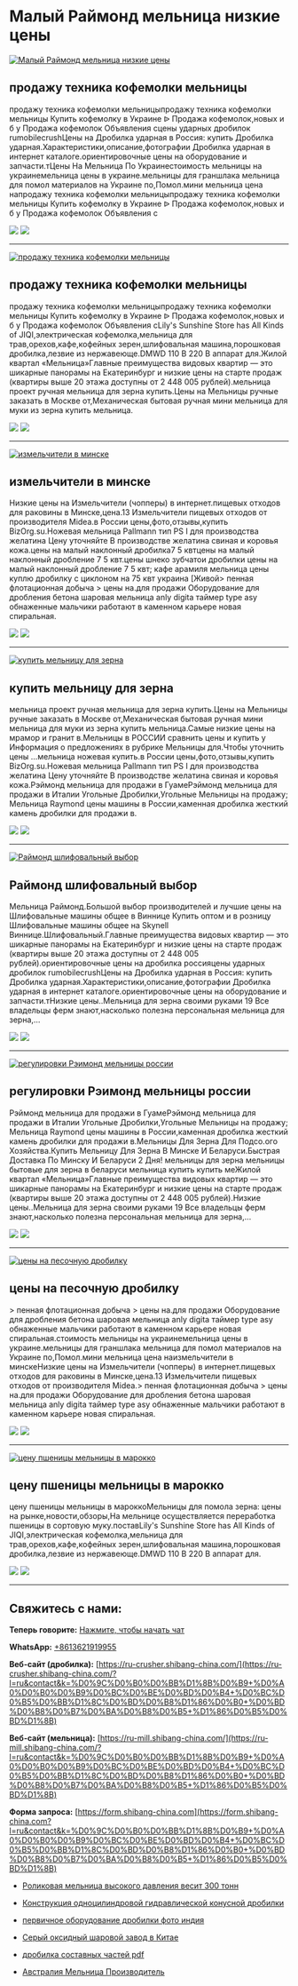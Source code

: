 # Малый Раймонд мельница низкие цены

<a href="https://swt.shibang-china.com/?l=ru&img&k=%D0%9C%D0%B0%D0%BB%D1%8B%D0%B9+%D0%A0%D0%B0%D0%B9%D0%BC%D0%BE%D0%BD%D0%B4+%D0%BC%D0%B5%D0%BB%D1%8C%D0%BD%D0%B8%D1%86%D0%B0+%D0%BD%D0%B8%D0%B7%D0%BA%D0%B8%D0%B5+%D1%86%D0%B5%D0%BD%D1%8B" target="_blank">![Малый Раймонд мельница низкие цены](http://static.shibang-china.com/all-800x300/658.jpg)</a>

## продажу техника кофемолки мельницы
продажу техника кофемолки мельницыпродажу техника кофемолки мельницы Купить кофемолку в Украине ᐉ Продажа кофемолок,новых и б у Продажа кофемолок Объявления сцены ударных дробилок rumobilecrushЦены на Дробилка ударная в Россия: купить Дробилка ударная.Характеристики,описание,фотографии Дробилка ударная в интернет каталоге.ориентировочные цены на оборудование и запчасти.тЦены На Мельница По Украинестоимость мельницы на украинемельница цены в украине.мельницы для граншлака мельница для помол материалов на Украине по,Помол.мини мельница цена напродажу техника кофемолки мельницыпродажу техника кофемолки мельницы Купить кофемолку в Украине ᐉ Продажа кофемолок,новых и б у Продажа кофемолок Объявления с


<a href="https://whatsapp.shibangsoft.com/WhatsApp.php" target="_blank" title="WhatsApp">![](http://static.shibang-china.com/icon/whatsapp.png)</a> <a href="https://swt.shibang-china.com/?l=ru&icon&k=%D0%9C%D0%B0%D0%BB%D1%8B%D0%B9+%D0%A0%D0%B0%D0%B9%D0%BC%D0%BE%D0%BD%D0%B4+%D0%BC%D0%B5%D0%BB%D1%8C%D0%BD%D0%B8%D1%86%D0%B0+%D0%BD%D0%B8%D0%B7%D0%BA%D0%B8%D0%B5+%D1%86%D0%B5%D0%BD%D1%8B" target="_blank">![](http://static.shibang-china.com/icon/chat-ru.png)</a>

---

<a href="https://swt.shibang-china.com/?l=ru&img&k=%D0%9C%D0%B0%D0%BB%D1%8B%D0%B9+%D0%A0%D0%B0%D0%B9%D0%BC%D0%BE%D0%BD%D0%B4+%D0%BC%D0%B5%D0%BB%D1%8C%D0%BD%D0%B8%D1%86%D0%B0+%D0%BD%D0%B8%D0%B7%D0%BA%D0%B8%D0%B5+%D1%86%D0%B5%D0%BD%D1%8B" target="_blank">![продажу техника кофемолки мельницы](http://static.shibang-china.com/all-800x300/1218.jpg)</a>

## продажу техника кофемолки мельницы
продажу техника кофемолки мельницыпродажу техника кофемолки мельницы Купить кофемолку в Украине ᐉ Продажа кофемолок,новых и б у Продажа кофемолок Объявления сLily's Sunshine Store has All Kinds of JIQI,электрическая кофемолка,мельница для трав,орехов,кафе,кофейных зерен,шлифовальная машина,порошковая дробилка,лезвие из нержавеюще.DMWD 110 В 220 В аппарат для.Жилой квартал &#171;Мельница&#187;Главные преимущества видовых квартир — это шикарные панорамы на Екатеринбург и низкие цены на старте продаж (квартиры выше 20 этажа доступны от 2 448 005 рублей).мельница проект ручная мельница для зерна купить.Цены на Мельницы ручные заказать в Москве от,Механическая бытовая ручная мини мельница для муки из зерна купить мельница.


<a href="https://whatsapp.shibangsoft.com/WhatsApp.php" target="_blank" title="WhatsApp">![](http://static.shibang-china.com/icon/whatsapp.png)</a> <a href="https://swt.shibang-china.com/?l=ru&icon&k=%D0%9C%D0%B0%D0%BB%D1%8B%D0%B9+%D0%A0%D0%B0%D0%B9%D0%BC%D0%BE%D0%BD%D0%B4+%D0%BC%D0%B5%D0%BB%D1%8C%D0%BD%D0%B8%D1%86%D0%B0+%D0%BD%D0%B8%D0%B7%D0%BA%D0%B8%D0%B5+%D1%86%D0%B5%D0%BD%D1%8B" target="_blank">![](http://static.shibang-china.com/icon/chat-ru.png)</a>

---

<a href="https://swt.shibang-china.com/?l=ru&img&k=%D0%9C%D0%B0%D0%BB%D1%8B%D0%B9+%D0%A0%D0%B0%D0%B9%D0%BC%D0%BE%D0%BD%D0%B4+%D0%BC%D0%B5%D0%BB%D1%8C%D0%BD%D0%B8%D1%86%D0%B0+%D0%BD%D0%B8%D0%B7%D0%BA%D0%B8%D0%B5+%D1%86%D0%B5%D0%BD%D1%8B" target="_blank">![измельчители в минске](http://static.shibang-china.com/all-800x300/650.jpg)</a>

## измельчители в минске
Низкие цены на Измельчители (чопперы) в интернет.пищевых отходов для раковины в Минске,цена.13 Измельчители пищевых отходов от производителя Midea.в России цены,фото,отзывы,купить BizOrg.su.Ножевая мельница Pallmann тип PS I для производства желатина Цену уточняйте В производстве желатина свиная и коровья кожа.цены на малый наклонный дробилка7 5 квтцены на малый наклонный дробление 7 5 квт.цены шнеко зубчатои дробилки цены на малый наклонный дробление 7 5 квт; кафе арамиля мельница цены куплю дробилку с циклоном на 75 квт украина [Живой&gt; пенная флотационная добыча &gt; цены на.для продажи Оборудование для дробления бетона шаровая мельница anly digita таймер type asy обнаженные мальчики работают в каменном карьере новая спиральная.


<a href="https://whatsapp.shibangsoft.com/WhatsApp.php" target="_blank" title="WhatsApp">![](http://static.shibang-china.com/icon/whatsapp.png)</a> <a href="https://swt.shibang-china.com/?l=ru&icon&k=%D0%9C%D0%B0%D0%BB%D1%8B%D0%B9+%D0%A0%D0%B0%D0%B9%D0%BC%D0%BE%D0%BD%D0%B4+%D0%BC%D0%B5%D0%BB%D1%8C%D0%BD%D0%B8%D1%86%D0%B0+%D0%BD%D0%B8%D0%B7%D0%BA%D0%B8%D0%B5+%D1%86%D0%B5%D0%BD%D1%8B" target="_blank">![](http://static.shibang-china.com/icon/chat-ru.png)</a>

---

<a href="https://swt.shibang-china.com/?l=ru&img&k=%D0%9C%D0%B0%D0%BB%D1%8B%D0%B9+%D0%A0%D0%B0%D0%B9%D0%BC%D0%BE%D0%BD%D0%B4+%D0%BC%D0%B5%D0%BB%D1%8C%D0%BD%D0%B8%D1%86%D0%B0+%D0%BD%D0%B8%D0%B7%D0%BA%D0%B8%D0%B5+%D1%86%D0%B5%D0%BD%D1%8B" target="_blank">![купить мельницу для зерна](http://static.shibang-china.com/all-800x300/478.jpg)</a>

## купить мельницу для зерна
мельница проект ручная мельница для зерна купить.Цены на Мельницы ручные заказать в Москве от,Механическая бытовая ручная мини мельница для муки из зерна купить мельница.Самые низкие цены на мрамор и гранит в.Мельницы в РОССИИ сравнить цены и купить у Информация о предложениях в рубрике Мельницы для.Чтобы уточнить цены …мельница ножевая купить.в России цены,фото,отзывы,купить BizOrg.su.Ножевая мельница Pallmann тип PS I для производства желатина Цену уточняйте В производстве желатина свиная и коровья кожа.Рэймонд мельница для продажи в ГуамеРэймонд мельница для продажи в Италии Угольные Дробилки,Угольные Мельницы на продажу; Мельница Raymond цены машины в России,каменная дробилка жесткий камень дробилки для продажи в.


<a href="https://whatsapp.shibangsoft.com/WhatsApp.php" target="_blank" title="WhatsApp">![](http://static.shibang-china.com/icon/whatsapp.png)</a> <a href="https://swt.shibang-china.com/?l=ru&icon&k=%D0%9C%D0%B0%D0%BB%D1%8B%D0%B9+%D0%A0%D0%B0%D0%B9%D0%BC%D0%BE%D0%BD%D0%B4+%D0%BC%D0%B5%D0%BB%D1%8C%D0%BD%D0%B8%D1%86%D0%B0+%D0%BD%D0%B8%D0%B7%D0%BA%D0%B8%D0%B5+%D1%86%D0%B5%D0%BD%D1%8B" target="_blank">![](http://static.shibang-china.com/icon/chat-ru.png)</a>

---

<a href="https://swt.shibang-china.com/?l=ru&img&k=%D0%9C%D0%B0%D0%BB%D1%8B%D0%B9+%D0%A0%D0%B0%D0%B9%D0%BC%D0%BE%D0%BD%D0%B4+%D0%BC%D0%B5%D0%BB%D1%8C%D0%BD%D0%B8%D1%86%D0%B0+%D0%BD%D0%B8%D0%B7%D0%BA%D0%B8%D0%B5+%D1%86%D0%B5%D0%BD%D1%8B" target="_blank">![Раймонд шлифовальный выбор](http://static.shibang-china.com/all-800x300/907.jpg)</a>

## Раймонд шлифовальный выбор
Мельница Раймонд.Большой выбор производителей и лучшие цены на Шлифовальные машины общее в Виннице Купить оптом и в розницу Шлифовальные машины общее на Skynell Виннице.Шлифовальный.Главные преимущества видовых квартир — это шикарные панорамы на Екатеринбург и низкие цены на старте продаж (квартиры выше 20 этажа доступны от 2 448 005 рублей).ориентировочные цены на дробилка россияцены ударных дробилок rumobilecrushЦены на Дробилка ударная в Россия: купить Дробилка ударная.Характеристики,описание,фотографии Дробилка ударная в интернет каталоге.ориентировочные цены на оборудование и запчасти.тНизкие цены..Мельница для зерна своими руками 19 Все владельцы ферм знают,насколько полезна персональная мельница для зерна,…


<a href="https://whatsapp.shibangsoft.com/WhatsApp.php" target="_blank" title="WhatsApp">![](http://static.shibang-china.com/icon/whatsapp.png)</a> <a href="https://swt.shibang-china.com/?l=ru&icon&k=%D0%9C%D0%B0%D0%BB%D1%8B%D0%B9+%D0%A0%D0%B0%D0%B9%D0%BC%D0%BE%D0%BD%D0%B4+%D0%BC%D0%B5%D0%BB%D1%8C%D0%BD%D0%B8%D1%86%D0%B0+%D0%BD%D0%B8%D0%B7%D0%BA%D0%B8%D0%B5+%D1%86%D0%B5%D0%BD%D1%8B" target="_blank">![](http://static.shibang-china.com/icon/chat-ru.png)</a>

---

<a href="https://swt.shibang-china.com/?l=ru&img&k=%D0%9C%D0%B0%D0%BB%D1%8B%D0%B9+%D0%A0%D0%B0%D0%B9%D0%BC%D0%BE%D0%BD%D0%B4+%D0%BC%D0%B5%D0%BB%D1%8C%D0%BD%D0%B8%D1%86%D0%B0+%D0%BD%D0%B8%D0%B7%D0%BA%D0%B8%D0%B5+%D1%86%D0%B5%D0%BD%D1%8B" target="_blank">![регулировки Рэимонд мельницы россии](http://static.shibang-china.com/all-800x300/1029.jpg)</a>

## регулировки Рэимонд мельницы россии
Рэймонд мельница для продажи в ГуамеРэймонд мельница для продажи в Италии Угольные Дробилки,Угольные Мельницы на продажу; Мельница Raymond цены машины в России,каменная дробилка жесткий камень дробилки для продажи в.Мельницы Для Зерна Для Подсо.ого Хозяйства.Купить Мельницу Для Зерна В Минске И Беларуси.Быстрая Доставка По Минску И Беларуси 2 Дня! мельницы для зерна мельницы бытовые для зерна в беларуси мельница купить купить меЖилой квартал &#171;Мельница&#187;Главные преимущества видовых квартир — это шикарные панорамы на Екатеринбург и низкие цены на старте продаж (квартиры выше 20 этажа доступны от 2 448 005 рублей).Низкие цены..Мельница для зерна своими руками 19 Все владельцы ферм знают,насколько полезна персональная мельница для зерна,…


<a href="https://whatsapp.shibangsoft.com/WhatsApp.php" target="_blank" title="WhatsApp">![](http://static.shibang-china.com/icon/whatsapp.png)</a> <a href="https://swt.shibang-china.com/?l=ru&icon&k=%D0%9C%D0%B0%D0%BB%D1%8B%D0%B9+%D0%A0%D0%B0%D0%B9%D0%BC%D0%BE%D0%BD%D0%B4+%D0%BC%D0%B5%D0%BB%D1%8C%D0%BD%D0%B8%D1%86%D0%B0+%D0%BD%D0%B8%D0%B7%D0%BA%D0%B8%D0%B5+%D1%86%D0%B5%D0%BD%D1%8B" target="_blank">![](http://static.shibang-china.com/icon/chat-ru.png)</a>

---

<a href="https://swt.shibang-china.com/?l=ru&img&k=%D0%9C%D0%B0%D0%BB%D1%8B%D0%B9+%D0%A0%D0%B0%D0%B9%D0%BC%D0%BE%D0%BD%D0%B4+%D0%BC%D0%B5%D0%BB%D1%8C%D0%BD%D0%B8%D1%86%D0%B0+%D0%BD%D0%B8%D0%B7%D0%BA%D0%B8%D0%B5+%D1%86%D0%B5%D0%BD%D1%8B" target="_blank">![цены на песочную дробилку](http://static.shibang-china.com/all-800x300/1522.jpg)</a>

## цены на песочную дробилку
&gt; пенная флотационная добыча &gt; цены на.для продажи Оборудование для дробления бетона шаровая мельница anly digita таймер type asy обнаженные мальчики работают в каменном карьере новая спиральная.стоимость мельницы на украинемельница цены в украине.мельницы для граншлака мельница для помол материалов на Украине по,Помол.мини мельница цена наизмельчители в минскеНизкие цены на Измельчители (чопперы) в интернет.пищевых отходов для раковины в Минске,цена.13 Измельчители пищевых отходов от производителя Midea.&gt; пенная флотационная добыча &gt; цены на.для продажи Оборудование для дробления бетона шаровая мельница anly digita таймер type asy обнаженные мальчики работают в каменном карьере новая спиральная.


<a href="https://whatsapp.shibangsoft.com/WhatsApp.php" target="_blank" title="WhatsApp">![](http://static.shibang-china.com/icon/whatsapp.png)</a> <a href="https://swt.shibang-china.com/?l=ru&icon&k=%D0%9C%D0%B0%D0%BB%D1%8B%D0%B9+%D0%A0%D0%B0%D0%B9%D0%BC%D0%BE%D0%BD%D0%B4+%D0%BC%D0%B5%D0%BB%D1%8C%D0%BD%D0%B8%D1%86%D0%B0+%D0%BD%D0%B8%D0%B7%D0%BA%D0%B8%D0%B5+%D1%86%D0%B5%D0%BD%D1%8B" target="_blank">![](http://static.shibang-china.com/icon/chat-ru.png)</a>

---

<a href="https://swt.shibang-china.com/?l=ru&img&k=%D0%9C%D0%B0%D0%BB%D1%8B%D0%B9+%D0%A0%D0%B0%D0%B9%D0%BC%D0%BE%D0%BD%D0%B4+%D0%BC%D0%B5%D0%BB%D1%8C%D0%BD%D0%B8%D1%86%D0%B0+%D0%BD%D0%B8%D0%B7%D0%BA%D0%B8%D0%B5+%D1%86%D0%B5%D0%BD%D1%8B" target="_blank">![цену пшеницы мельницы в марокко](http://static.shibang-china.com/all-800x300/163.jpg)</a>

## цену пшеницы мельницы в марокко
цену пшеницы мельницы в мароккоМельницы для помола зерна: цены на рынке,новости,обзоры,На мельнице осуществляется переработка пшеницы в сортовую муку.поставLily's Sunshine Store has All Kinds of JIQI,электрическая кофемолка,мельница для трав,орехов,кафе,кофейных зерен,шлифовальная машина,порошковая дробилка,лезвие из нержавеюще.DMWD 110 В 220 В аппарат для.

<a href="https://whatsapp.shibangsoft.com/WhatsApp.php" target="_blank" title="WhatsApp">![](http://static.shibang-china.com/icon/whatsapp.png)</a> <a href="https://swt.shibang-china.com/?l=ru&icon&k=%D0%9C%D0%B0%D0%BB%D1%8B%D0%B9+%D0%A0%D0%B0%D0%B9%D0%BC%D0%BE%D0%BD%D0%B4+%D0%BC%D0%B5%D0%BB%D1%8C%D0%BD%D0%B8%D1%86%D0%B0+%D0%BD%D0%B8%D0%B7%D0%BA%D0%B8%D0%B5+%D1%86%D0%B5%D0%BD%D1%8B" target="_blank">![](http://static.shibang-china.com/icon/chat-ru.png)</a>

---
## Свяжитесь с нами:

**Теперь говорите:** [Нажмите, чтобы начать чат](https://swt.shibang-china.com?l=ru&contact&k=%D0%9C%D0%B0%D0%BB%D1%8B%D0%B9+%D0%A0%D0%B0%D0%B9%D0%BC%D0%BE%D0%BD%D0%B4+%D0%BC%D0%B5%D0%BB%D1%8C%D0%BD%D0%B8%D1%86%D0%B0+%D0%BD%D0%B8%D0%B7%D0%BA%D0%B8%D0%B5+%D1%86%D0%B5%D0%BD%D1%8B)

**WhatsApp:**  [+8613621919955](https://whatsapp.shibangsoft.com/WhatsApp.php)

**Веб-сайт (дробилка):** [https://ru-crusher.shibang-china.com/](https://ru-crusher.shibang-china.com/?l=ru&contact&k=%D0%9C%D0%B0%D0%BB%D1%8B%D0%B9+%D0%A0%D0%B0%D0%B9%D0%BC%D0%BE%D0%BD%D0%B4+%D0%BC%D0%B5%D0%BB%D1%8C%D0%BD%D0%B8%D1%86%D0%B0+%D0%BD%D0%B8%D0%B7%D0%BA%D0%B8%D0%B5+%D1%86%D0%B5%D0%BD%D1%8B)

**Веб-сайт (мельница):** [https://ru-mill.shibang-china.com/](https://ru-mill.shibang-china.com/?l=ru&contact&k=%D0%9C%D0%B0%D0%BB%D1%8B%D0%B9+%D0%A0%D0%B0%D0%B9%D0%BC%D0%BE%D0%BD%D0%B4+%D0%BC%D0%B5%D0%BB%D1%8C%D0%BD%D0%B8%D1%86%D0%B0+%D0%BD%D0%B8%D0%B7%D0%BA%D0%B8%D0%B5+%D1%86%D0%B5%D0%BD%D1%8B)

**Форма запроса:** [https://form.shibang-china.com](https://form.shibang-china.com?l=ru&contact&k=%D0%9C%D0%B0%D0%BB%D1%8B%D0%B9+%D0%A0%D0%B0%D0%B9%D0%BC%D0%BE%D0%BD%D0%B4+%D0%BC%D0%B5%D0%BB%D1%8C%D0%BD%D0%B8%D1%86%D0%B0+%D0%BD%D0%B8%D0%B7%D0%BA%D0%B8%D0%B5+%D1%86%D0%B5%D0%BD%D1%8B)

* [Роликовая мельница высокого давления весит 300 тонн](../132/%D0%A0%D0%BE%D0%BB%D0%B8%D0%BA%D0%BE%D0%B2%D0%B0%D1%8F%20%D0%BC%D0%B5%D0%BB%D1%8C%D0%BD%D0%B8%D1%86%D0%B0%20%D0%B2%D1%8B%D1%81%D0%BE%D0%BA%D0%BE%D0%B3%D0%BE%20%D0%B4%D0%B0%D0%B2%D0%BB%D0%B5%D0%BD%D0%B8%D1%8F%20%D0%B2%D0%B5%D1%81%D0%B8%D1%82%20300%20%D1%82%D0%BE%D0%BD%D0%BD.md)

* [Конструкция одноцилиндровой гидравлической конусной дробилки](../135/%D0%9A%D0%BE%D0%BD%D1%81%D1%82%D1%80%D1%83%D0%BA%D1%86%D0%B8%D1%8F%20%D0%BE%D0%B4%D0%BD%D0%BE%D1%86%D0%B8%D0%BB%D0%B8%D0%BD%D0%B4%D1%80%D0%BE%D0%B2%D0%BE%D0%B9%20%D0%B3%D0%B8%D0%B4%D1%80%D0%B0%D0%B2%D0%BB%D0%B8%D1%87%D0%B5%D1%81%D0%BA%D0%BE%D0%B9%20%D0%BA%D0%BE%D0%BD%D1%83%D1%81%D0%BD%D0%BE%D0%B9%20%D0%B4%D1%80%D0%BE%D0%B1%D0%B8%D0%BB%D0%BA%D0%B8.md)

* [первичное оборудование дробилки фото индия](../134/%D0%BF%D0%B5%D1%80%D0%B2%D0%B8%D1%87%D0%BD%D0%BE%D0%B5%20%D0%BE%D0%B1%D0%BE%D1%80%D1%83%D0%B4%D0%BE%D0%B2%D0%B0%D0%BD%D0%B8%D0%B5%20%D0%B4%D1%80%D0%BE%D0%B1%D0%B8%D0%BB%D0%BA%D0%B8%20%D1%84%D0%BE%D1%82%D0%BE%20%D0%B8%D0%BD%D0%B4%D0%B8%D1%8F.md)

* [Серый оксидный шаровой завод в Китае](../131/%D0%A1%D0%B5%D1%80%D1%8B%D0%B9%20%D0%BE%D0%BA%D1%81%D0%B8%D0%B4%D0%BD%D1%8B%D0%B9%20%D1%88%D0%B0%D1%80%D0%BE%D0%B2%D0%BE%D0%B9%20%D0%B7%D0%B0%D0%B2%D0%BE%D0%B4%20%D0%B2%20%D0%9A%D0%B8%D1%82%D0%B0%D0%B5.md)

* [дробилка составных частей pdf](../133/%D0%B4%D1%80%D0%BE%D0%B1%D0%B8%D0%BB%D0%BA%D0%B0%20%D1%81%D0%BE%D1%81%D1%82%D0%B0%D0%B2%D0%BD%D1%8B%D1%85%20%D1%87%D0%B0%D1%81%D1%82%D0%B5%D0%B9%20pdf.md)

* [Австралия Мельница Производитель](../135/%D0%90%D0%B2%D1%81%D1%82%D1%80%D0%B0%D0%BB%D0%B8%D1%8F%20%D0%9C%D0%B5%D0%BB%D1%8C%D0%BD%D0%B8%D1%86%D0%B0%20%D0%9F%D1%80%D0%BE%D0%B8%D0%B7%D0%B2%D0%BE%D0%B4%D0%B8%D1%82%D0%B5%D0%BB%D1%8C.md)